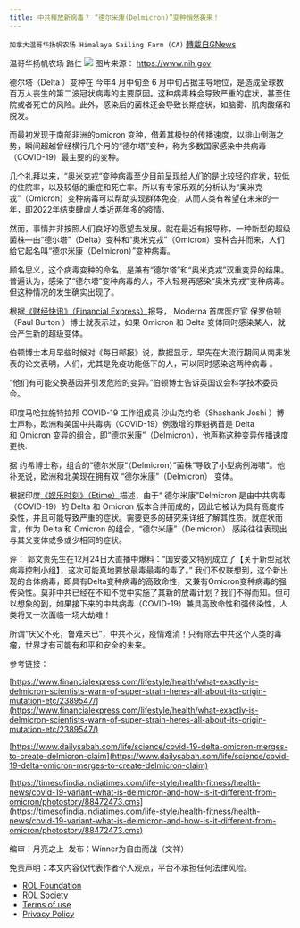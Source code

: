 ```yaml
---
title: 中共释放新病毒？ “德尔米康(Delmicron)”变种悄然袭来！
---
```

`加拿大温哥华扬帆农场 Himalaya Sailing Farm (CA)` [轉載自GNews](https://gnews.org/zh-hans/1805997/)

温哥华扬帆农场   路仁
![](https://assets.gnews.org/wp-content/uploads/2021/12/截圖-2021-12-30-下午1.29.05.png)
图片来源： https://www.nih.gov

德尔塔（Delta ）变种在 今年4 月中旬至 6 月中旬占据主导地位，是造成全球数百万人丧生的第二波冠状病毒的主要原因。这种病毒株会导致严重的症状，甚至住院或者死亡的风险。此外，感染后的菌株还会导致长期症状，如脑雾、肌肉酸痛和脱发。

而最初发现于南部非洲的omicron 变种，借着其极快的传播速度，以排山倒海之势，瞬间超越曾经横行几个月的“德尔塔”变种，称为多数国家感染中共病毒（COVID-19）最主要的的变种。

几个礼拜以来，“奥米克戎“变种病毒至少目前呈现给人们的是比较轻的症状，较低的住院率，以及较低的重症和死亡率。所以有专家乐观的分析认为“奥米克戎”（Omicron）变种病毒可以帮助实现群体免疫，从而人类有希望在未来的一年，即2022年结束肆虐人类近两年多的疫情。

然而，事情并非按照人们良好的愿望去发展。就在最近有报导称，一种新型的超级菌株—由“德尔塔”（Delta）变种和“奥米克戎”（Omicron）变种合并而来，人们给它起名叫“德尔米康（Delmicron）”变种病毒。

顾名思义，这个病毒变种的命名，是兼有“德尔塔”和“奥米克戎”双重变异的结果。普遍认为，感染了“德尔塔”变种病毒的人，不大轻易再感染“奥米克戎”变种病毒。但这种情况的发生确实出现了。

根据[《财经快讯》（Financial Express）](https://www.financialexpress.com/lifestyle/health/what-exactly-is-delmicron-scientists-warn-of-super-strain-heres-all-about-its-origin-mutation-etc/2389547/)报导， Moderna 首席医疗官 保罗伯顿（Paul Burton ）博士就表示过，如果 Omicron 和 Delta 变体同时感染某人，就会产生新的超级变体。

伯顿博士本月早些时候对《每日邮报》说，数据显示，早先在大流行期间从南非发表的论文表明，人们，尤其是免疫功能低下的人，可以同时感染这两种病毒 。

“他们有可能交换基因并引发危险的变异。”伯顿博士告诉英国议会科学技术委员会。

印度马哈拉施特拉邦 COVID-19 工作组成员 沙山克约希（Shashank Joshi ）博士声称，欧洲和美国中共毒病（COVID-19）例激增的罪魁祸首是 Delta 和 Omicron 变异的组合，即“德尔米康”（Delmicron），他声称这种变异传播速度更快.

据 约希博士称，组合的“德尔米康“（Delmicron）”菌株“导致了小型病例海啸”。他补充说，欧洲和北美现在拥有双 “德尔米康”（Delmicron） 变体。

根据印度[《娱乐时刻》（Etime）](https://timesofindia.indiatimes.com/life-style/health-fitness/health-news/covid-19-variant-what-is-delmicron-and-how-is-it-different-from-omicron/photostory/88472473.cms)描述，由于“ 德尔米康”Delmicron 是由中共病毒（COVID-19）的 Delta 和 Omicron 版本合并而成的，因此它被认为具有高度传染性，并且可能导致严重的症状。需要更多的研究来详细了解其性质。就症状而言，作为 Delta 和 Omicron 的组合，“德尔米康”（Delmicron） 感染往往表现出与其父变体或多或少相同的症状。

评： 郭文贵先生在12月24日大直播中爆料：“国安委又特别成立了【关于新型冠状病毒控制小组】，这次可能真地要放最毒最毒的毒了。” 我们不仅联想到，这个新出现的合体病毒，即具有Delta变种病毒的高致命性，又兼有Omicron变种病毒的强传染性。莫非中共已经在不知不觉中实施了其新的放毒计划？我们不得而知。但可以想象的到，如果接下来的中共病毒（COVID-19）兼具高致命性和强传染性，人类将又一次面临一场大劫难！

所谓“庆父不死，鲁难未已”，中共不灭，疫情难消！只有除去中共这个人类的毒瘤，世界才有可能有和平和安全的未来。

参考链接：

[https://www.financialexpress.com/lifestyle/health/what-exactly-is-delmicron-scientists-warn-of-super-strain-heres-all-about-its-origin-mutation-etc/2389547/](https://www.financialexpress.com/lifestyle/health/what-exactly-is-delmicron-scientists-warn-of-super-strain-heres-all-about-its-origin-mutation-etc/2389547/)

[https://www.dailysabah.com/life/science/covid-19-delta-omicron-merges-to-create-delmicron-claim](https://www.dailysabah.com/life/science/covid-19-delta-omicron-merges-to-create-delmicron-claim)

[https://timesofindia.indiatimes.com/life-style/health-fitness/health-news/covid-19-variant-what-is-delmicron-and-how-is-it-different-from-omicron/photostory/88472473.cms](https://timesofindia.indiatimes.com/life-style/health-fitness/health-news/covid-19-variant-what-is-delmicron-and-how-is-it-different-from-omicron/photostory/88472473.cms)

编审：月亮之上  发布：Winner为自由而战（文祥）

 

免责声明：本文内容仅代表作者个人观点，平台不承担任何法律风险。

- [ROL Foundation](https://rolfoundation.org/)
- [ROL Society](https://rolsociety.org/)
- [Terms of use](https://gnews.org/terms-of-use-3/)
- [Privacy Policy](https://gnews.org/privacy-policy/)
